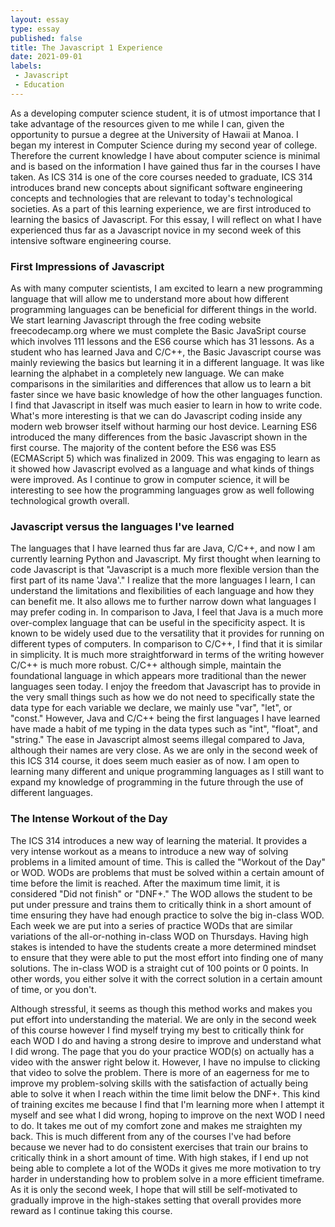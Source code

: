 ```yaml
---
layout: essay
type: essay
published: false
title: The Javascript 1 Experience
date: 2021-09-01
labels:
 - Javascript
 - Education
---
```


As a developing computer science student, it is of utmost importance that I take advantage of the resources given to me while I can, given the opportunity to pursue a degree at the University of Hawaii at Manoa. I began my interest in Computer Science during my second year of college. Therefore the current knowledge I have about computer science is minimal and is based on the information I have gained thus far in the courses I have taken. As ICS 314 is one of the core courses needed to graduate, ICS 314 introduces brand new concepts about significant software engineering concepts and technologies that are relevant to today's technological societies. As a part of this learning experience, we are first introduced to learning the basics of Javascript. For this essay, I will reflect on what I have experienced thus far as a Javascript novice in my second week of this intensive software engineering course. 

### First Impressions of Javascript
As with many computer scientists, I am excited to learn a new programming language that will allow me to understand more about how different programming languages can be beneficial for different things in the world. We start learning Javascript through the free coding website freecodecamp.org where we must complete the Basic JavaSript course which involves 111 lessons and the ES6 course which has 31 lessons. As a student who has learned Java and C/C++, the Basic Javascript course was mainly reviewing the basics but learning it in a different language. It was like learning the alphabet in a completely new language. We can make comparisons in the similarities and differences that allow us to learn a bit faster since we have basic knowledge of how the other languages function. I find that Javascript in itself was much easier to learn in how to write code. What's more interesting is that we can do Javascript coding inside any modern web browser itself without harming our host device. Learning ES6 introduced the many differences from the basic Javascript shown in the first course. The majority of the content before the ES6 was ES5 (ECMAScript 5) which was finalized in 2009. This was engaging to learn as it showed how Javascript evolved as a language and what kinds of things were improved. As I continue to grow in computer science, it will be interesting to see how the programming languages grow as well following technological growth overall.

### Javascript versus the languages I've learned
The languages that I have learned thus far are Java, C/C++, and now I am currently learning Python and Javascript. My first thought when learning to code Javascript is that "Javascript is a much more flexible version than the first part of its name 'Java'." I realize that the more languages I learn, I can understand the limitations and flexibilities of each language and how they can benefit me. It also allows me to further narrow down what languages I may prefer coding in. In comparison to Java, I feel that Java is a much more over-complex language that can be useful in the specificity aspect. It is known to be widely used due to the versatility that it provides for running on different types of computers. In comparison to C/C++, I find that it is similar in simplicity. It is much more straightforward in terms of the writing however C/C++ is much more robust. C/C++ although simple, maintain the foundational language in which appears more traditional than the newer languages seen today. I enjoy the freedom that Javascript has to provide in the very small things such as how we do not need to specifically state the data type for each variable we declare, we mainly use "var", "let", or "const." However, Java and C/C++ being the first languages I have learned have made a habit of me typing in the data types such as "int", "float", and "string." The ease in Javascript almost seems illegal compared to Java, although their names are very close. As we are only in the second week of this ICS 314 course, it does seem much easier as of now. I am open to learning many different and unique programming languages as I still want to expand my knowledge of programming in the future through the use of different languages. 

### The Intense Workout of the Day 
The ICS 314 introduces a new way of learning the material. It provides a very intense workout as a means to introduce a new way of solving problems in a limited amount of time. This is called the "Workout of the Day" or WOD. WODs are problems that must be solved within a certain amount of time before the limit is reached. After the maximum time limit, it is considered "Did not finish" or "DNF+." The WOD allows the student to be put under pressure and trains them to critically think in a short amount of time ensuring they have had enough practice to solve the big in-class WOD. Each week we are put into a series of practice WODs that are similar variations of the all-or-nothing in-class WOD on Thursdays. Having high stakes is intended to have the students create a more determined mindset to ensure that they were able to put the most effort into finding one of many solutions. The in-class WOD is a straight cut of 100 points or 0 points. In other words, you either solve it with the correct solution in a certain amount of time, or you don't. 

Although stressful, it seems as though this method works and makes you put effort into understanding the material. We are only in the second week of this course however I find myself trying my best to critically think for each WOD I do and having a strong desire to improve and understand what I did wrong. The page that you do your practice WOD(s) on actually has a video with the answer right below it. However, I have no impulse to clicking that video to solve the problem. There is more of an eagerness for me to improve my problem-solving skills with the satisfaction of actually being able to solve it when I reach within the time limit below the DNF+. This kind of training excites me because I find that I'm learning more when I attempt it myself and see what I did wrong, hoping to improve on the next WOD I need to do. It takes me out of my comfort zone and makes me straighten my back. This is much different from any of the courses I've had before because we never had to do consistent exercises that train our brains to critically think in a short amount of time. With high stakes, if I end up not being able to complete a lot of the WODs it gives me more motivation to try harder in understanding how to problem solve in a more efficient timeframe. As it is only the second week, I hope that will still be self-motivated to gradually improve in the high-stakes setting that overall provides more reward as I continue taking this course.    

&nbsp;
&nbsp;
